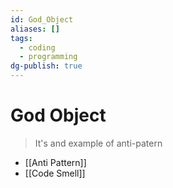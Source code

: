 ```yaml
---
id: God_Object
aliases: []
tags:
  - coding
  - programming
dg-publish: true
---
```

# God Object 

> It's and example of anti-patern 

- [[Anti Pattern]]
- [[Code Smell]]
